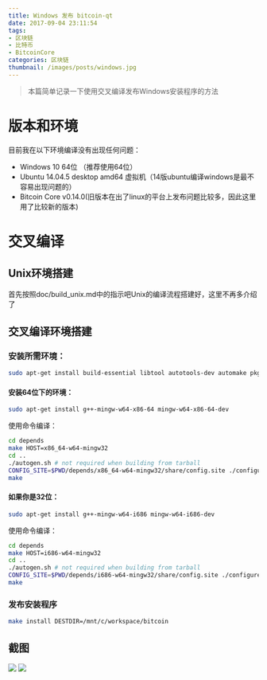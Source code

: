 ```yaml
---
title: Windows 发布 bitcoin-qt
date: 2017-09-04 23:11:54
tags:
- 区块链
- 比特币
- BitcoinCore
categories: 区块链
thumbnail: /images/posts/windows.jpg
---
```


> 本篇简单记录一下使用交叉编译发布Windows安装程序的方法

# 版本和环境
目前我在以下环境编译没有出现任何问题：

* Windows 10 64位 （推荐使用64位）
* Ubuntu 14.04.5 desktop amd64 虚拟机（14版ubuntu编译windows是最不容易出现问题的）
* Bitcoin Core v0.14.0(旧版本在出了linux的平台上发布问题比较多，因此这里用了比较新的版本)

# 交叉编译
## Unix环境搭建
首先按照doc/build_unix.md中的指示吧Unix的编译流程搭建好，这里不再多介绍了
## 交叉编译环境搭建
### 安装所需环境：
```bash
sudo apt-get install build-essential libtool autotools-dev automake pkg-config bsdmainutils curl
```
#### 安装64位下的环境：
```bash
sudo apt-get install g++-mingw-w64-x86-64 mingw-w64-x86-64-dev
```
使用命令编译：
```bash
cd depends
make HOST=x86_64-w64-mingw32
cd ..
./autogen.sh # not required when building from tarball
CONFIG_SITE=$PWD/depends/x86_64-w64-mingw32/share/config.site ./configure --prefix=/
make
```
#### 如果你是32位：
```bash
sudo apt-get install g++-mingw-w64-i686 mingw-w64-i686-dev
```
使用命令编译：
```bash
cd depends
make HOST=i686-w64-mingw32
cd ..
./autogen.sh # not required when building from tarball
CONFIG_SITE=$PWD/depends/i686-w64-mingw32/share/config.site ./configure --prefix=/
make
```
### 发布安装程序
```bash
make install DESTDIR=/mnt/c/workspace/bitcoin
```
## 截图
![](http://www.tiny-calf.com/content/images/2017/09/wxid_8r5voq3xpoug22_1504340516885_87.png)
![](http://www.tiny-calf.com/content/images/2017/09/wxid_8r5voq3xpoug22_1504340482495_79.png)
